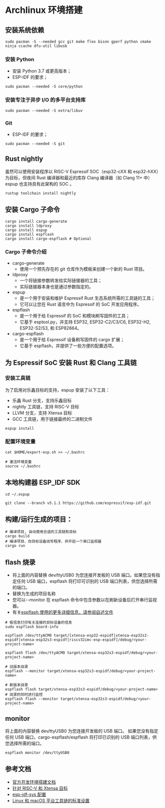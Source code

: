 # Archlinux 环境搭建

## 安装系统依赖

```shell
sudo pacman -S --needed gcc git make flex bison gperf python cmake ninja ccache dfu-util libusb
```

### 安装 Python

- 安装 Python 3.7 或更高版本；
- ESP-IDF 的要求；

```shell
sudo pacman --needed -S core/python
```

### 安装专注于异步 I/O 的多平台支持库

```shell
sudo pacman --needed -S extra/libuv
```

### Git

- ESP-IDF 的要求；

```shell
sudo pacman --needed -S git
```

## Rust nightly

虽然可以使用安装程序以 RISC-V Espressif SOC（esp32-cXX 和 esp32-hXX）为目标，但夜间 Rust 编译器和最近的库存 Clang 编译器（如 Clang 11+ 中）espup 也支持具有此架构的 SOC 。

```shell
rustup toolchain install nightly
```

## 安装 Cargo 子命令

```shell
cargo install cargo-generate
cargo install ldproxy
cargo install espup
cargo install espflash
cargo install cargo-espflash # Optional
```

### Cargo 子命令介绍

- cargo-generate
  - 使用一个预先存在的 git 仓库作为模板来创建一个新的 Rust 项目。
- ldproxy
  - 一个将链接参数转发给实际链接器的工具；
  - 实际链接器本身也是通过参数指定的。
- espup
  - 是一个用于安装和维护 Espressif Rust 生态系统所需的工具链的工具；
  - 它可以让您在 Rust 语言中为 Espressif 的 SoC 开发应用程序。
- espflash
  - 是一个用于给 Espressif 的 SoC 和模块刷写固件的工具；
  - 它基于 esptool.py，并支持 ESP32, ESP32-C2/C3/C6, ESP32-H2, ESP32-S2/S3, 和 ESP82664。
- cargo-espflash
  - 是一个用于给 Espressif 设备刷写固件的 cargo 扩展；
  - 它基于 espflash，并提供了一些方便的配置选项。

## 为 Espressif SoC 安装 Rust 和 Clang 工具链

### 安装工具链

为了启用对乐鑫目标的支持，espup 安装了以下工具：

- 乐鑫 Rust 分支，支持乐鑫目标
- nightly 工具链，支持 RISC-V 目标
- LLVM 分支，支持 Xtensa 目标
- GCC 工具链，用于链接最终的二进制文件

```shell
espup install
```

### 配置环境变量

```shell
cat $HOME/export-esp.sh >> ~/.bashrc
```

```shell
# 激活环境变量
source ~/.bashrc
```

## 本地构建器 ESP_IDF SDK

```shell
cd ~/.espup

git clone --branch v5.1.1 https://github.com/espressif/esp-idf.git
```

## 构建/运行生成的项目：

```shell
# 编译项目, 自动使用合适的工具链和目标
cargo build
# 编译项目、向目标设备烧写程序、并开启一个串口监视器
cargo run
```

## flash 烧录

- 将上面的内容替换 dev/ttyUSB0 为您连接开发板的 USB 端口。如果您没有指定任何 USB 端口，espflash 将打印可识别的 USB 端口列表，供您选择所需的端口。
- 替换<your-project-name>为生成的项目名称
- 您可以--monitor 在 espflash 命令中包含参数以在刷新设备后打开串行监视器。
- 有关[espflash 使用的更多详细信息，请参阅自述文件](https://github.com/esp-rs/espflash/tree/main/espflash#usage)

```shell
# 板信息打印有关连接的目标设备的信息
sudo espflash board-info

espflash /dev/ttyACM0 target/[xtensa-esp32-espidf|xtensa-esp32s2-espidf|xtensa-esp32s3-espidf|riscv32imc-esp-espidf]/debug/<your-project-name>

espflash flash /dev/ttyACM0 target/xtensa-esp32s3-espidf/debug/<your-project-name>

# 旧版本烧录
espflash --monitor target/xtensa-esp32s3-espidf/debug/<your-project-name>

# 新版本烧录
espflash flash target/xtensa-esp32s3-espidf/debug/<your-project-name>
# 烧录的同时进行监控
espflash flash --monitor target/xtensa-esp32s3-espidf/debug/<your-project-name>
```

## monitor

将上面的内容替换 dev/ttyUSB0 为您连接开发板的 USB 端口。
如果您没有指定任何 USB 端口，cargo-espflash/espflash 将打印已识别的 USB 端口列表，供您选择所需的端口。

```shell
espflash monitor /dev/ttyUSB0
```

## 参考文档

- [官方开发环境搭建文档](https://github.com/esp-rs/esp-idf-template/tree/master)
- [针对 RISC-V 和 Xtensa 目标](https://narukara.github.io/rust-on-esp-book-zh-cn/installation/riscv-and-xtensa.html)
- [esp-idf-sys 配置](https://github.com/esp-rs/esp-idf-sys/blob/master/BUILD-OPTIONS.md#sdkconfig)
- [Linux 和 macOS 平台工具链的标准设置](https://docs.espressif.com/projects/esp-idf/zh_CN/latest/esp32s3/get-started/linux-macos-setup.html)
